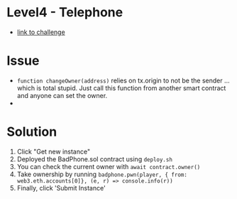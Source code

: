 # Level4 - Telephone

- [link to challenge](https://ethernaut.zeppelin.solutions/level/0x6b7b4a5260b67c1ee9196a42dd1ed8633231ba0a)

# Issue

- `function changeOwner(address)` relies on tx.origin to not be the sender ... which is total stupid. Just call this function from another smart contract and anyone can set the owner.
-

# Solution

1. Click "Get new instance"
1. Deployed the BadPhone.sol contract using `deploy.sh`
1. You can check the current owner with `await contract.owner()`
1. Take ownership by running `badphone.pwn(player, { from: web3.eth.accounts[0]}, (e, r) => console.info(r))`
1. Finally, click 'Submit Instance'
